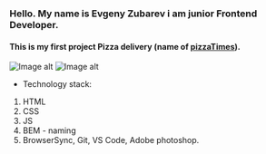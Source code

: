 ### Hello. My name is Evgeny Zubarev i am junior Frontend Developer. 

#### This is my first project Pizza delivery (name of [pizzaTimes](https://eozubarev.github.io/Creating-a-Delivery-Site)).


![Image alt](https://d.radikal.ru/d05/2006/6e/dd213be59587.jpg)
![Image alt](https://a.radikal.ru/a03/2006/50/6e13d89e0fb4.jpg)


* Technology stack:
 1. HTML
 1. CSS
 1. JS
 1. BEM - naming
 1. BrowserSync, Git, VS Code, Adobe photoshop.




